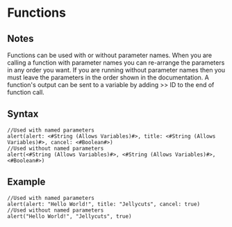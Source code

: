 # Functions

## Notes
Functions can be used with or without parameter names. When you are calling a function with parameter names you can re-arrange the parameters in any order you want. If you are running without parameter names then you must leave the parameters in the order shown in the documentation. A function's output can be sent to a variable by adding >> ID to the end of function call.

## Syntax

```
//Used with named parameters
alert(alert: <#String (Allows Variables)#>, title: <#String (Allows Variables)#>, cancel: <#Boolean#>)
//Used without named parameters
alert(<#String (Allows Variables)#>, <#String (Allows Variables)#>, <#Boolean#>)
```

## Example
```
//Used with named parameters
alert(alert: "Hello World!", title: "Jellycuts", cancel: true)
//Used without named parameters
alert("Hello World!", "Jellycuts", true)
```